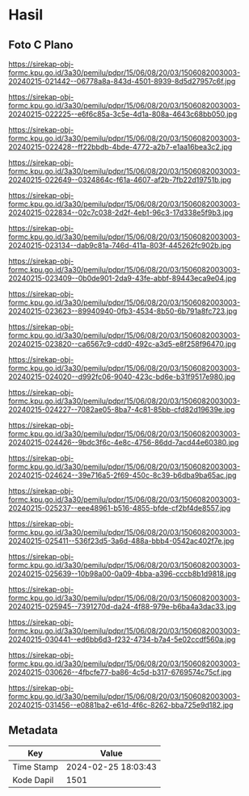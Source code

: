 # Hasil

## Foto C Plano

https://sirekap-obj-formc.kpu.go.id/3a30/pemilu/pdpr/15/06/08/20/03/1506082003003-20240215-021442--06778a8a-843d-4501-8939-8d5d27957c6f.jpg

https://sirekap-obj-formc.kpu.go.id/3a30/pemilu/pdpr/15/06/08/20/03/1506082003003-20240215-022225--e6f6c85a-3c5e-4d1a-808a-4643c68bb050.jpg

https://sirekap-obj-formc.kpu.go.id/3a30/pemilu/pdpr/15/06/08/20/03/1506082003003-20240215-022428--ff22bbdb-4bde-4772-a2b7-e1aa16bea3c2.jpg

https://sirekap-obj-formc.kpu.go.id/3a30/pemilu/pdpr/15/06/08/20/03/1506082003003-20240215-022649--0324864c-f61a-4607-af2b-7fb22d19751b.jpg

https://sirekap-obj-formc.kpu.go.id/3a30/pemilu/pdpr/15/06/08/20/03/1506082003003-20240215-022834--02c7c038-2d2f-4eb1-96c3-17d338e5f9b3.jpg

https://sirekap-obj-formc.kpu.go.id/3a30/pemilu/pdpr/15/06/08/20/03/1506082003003-20240215-023134--dab9c81a-746d-411a-803f-445262fc902b.jpg

https://sirekap-obj-formc.kpu.go.id/3a30/pemilu/pdpr/15/06/08/20/03/1506082003003-20240215-023409--0b0de901-2da9-43fe-abbf-89443eca9e04.jpg

https://sirekap-obj-formc.kpu.go.id/3a30/pemilu/pdpr/15/06/08/20/03/1506082003003-20240215-023623--89940940-0fb3-4534-8b50-6b791a8fc723.jpg

https://sirekap-obj-formc.kpu.go.id/3a30/pemilu/pdpr/15/06/08/20/03/1506082003003-20240215-023820--ca6567c9-cdd0-492c-a3d5-e8f258f96470.jpg

https://sirekap-obj-formc.kpu.go.id/3a30/pemilu/pdpr/15/06/08/20/03/1506082003003-20240215-024020--d992fc06-9040-423c-bd6e-b31f9517e980.jpg

https://sirekap-obj-formc.kpu.go.id/3a30/pemilu/pdpr/15/06/08/20/03/1506082003003-20240215-024227--7082ae05-8ba7-4c81-85bb-cfd82d19639e.jpg

https://sirekap-obj-formc.kpu.go.id/3a30/pemilu/pdpr/15/06/08/20/03/1506082003003-20240215-024426--9bdc3f6c-4e8c-4756-86dd-7acd44e60380.jpg

https://sirekap-obj-formc.kpu.go.id/3a30/pemilu/pdpr/15/06/08/20/03/1506082003003-20240215-024624--39e716a5-2f69-450c-8c39-b6dba9ba65ac.jpg

https://sirekap-obj-formc.kpu.go.id/3a30/pemilu/pdpr/15/06/08/20/03/1506082003003-20240215-025237--eee48961-b516-4855-bfde-cf2bf4de8557.jpg

https://sirekap-obj-formc.kpu.go.id/3a30/pemilu/pdpr/15/06/08/20/03/1506082003003-20240215-025411--536f23d5-3a6d-488a-bbb4-0542ac402f7e.jpg

https://sirekap-obj-formc.kpu.go.id/3a30/pemilu/pdpr/15/06/08/20/03/1506082003003-20240215-025639--10b98a00-0a09-4bba-a396-cccb8b1d9818.jpg

https://sirekap-obj-formc.kpu.go.id/3a30/pemilu/pdpr/15/06/08/20/03/1506082003003-20240215-025945--7391270d-da24-4f88-979e-b6ba4a3dac33.jpg

https://sirekap-obj-formc.kpu.go.id/3a30/pemilu/pdpr/15/06/08/20/03/1506082003003-20240215-030441--ed6bb6d3-f232-4734-b7a4-5e02ccdf560a.jpg

https://sirekap-obj-formc.kpu.go.id/3a30/pemilu/pdpr/15/06/08/20/03/1506082003003-20240215-030626--4fbcfe77-ba86-4c5d-b317-6769574c75cf.jpg

https://sirekap-obj-formc.kpu.go.id/3a30/pemilu/pdpr/15/06/08/20/03/1506082003003-20240215-031456--e0881ba2-e61d-4f6c-8262-bba725e9d182.jpg


## Metadata

| Key        | Value               |
| ---------- | ------------------- |
| Time Stamp | 2024-02-25 18:03:43 |
| Kode Dapil | 1501                |



